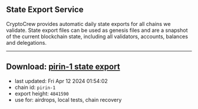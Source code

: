 ## State Export Service
CryptoCrew provides automatic daily state exports for all chains we validate. State export files can be used as genesis files and are a snapshot of the current blockchain state, including all validators, accounts, balances and delegations.

---
**Download: [pirin-1 state export](https://dl-eu2.ccvalidators.com/SERVICE/nolus/pirin-1_export_4841590.json)**
---

- last updated: Fri Apr 12 2024 01:54:02
- chain id: `pirin-1`
- export height: `4841590`
- use for: airdrops, local tests, chain recovery
